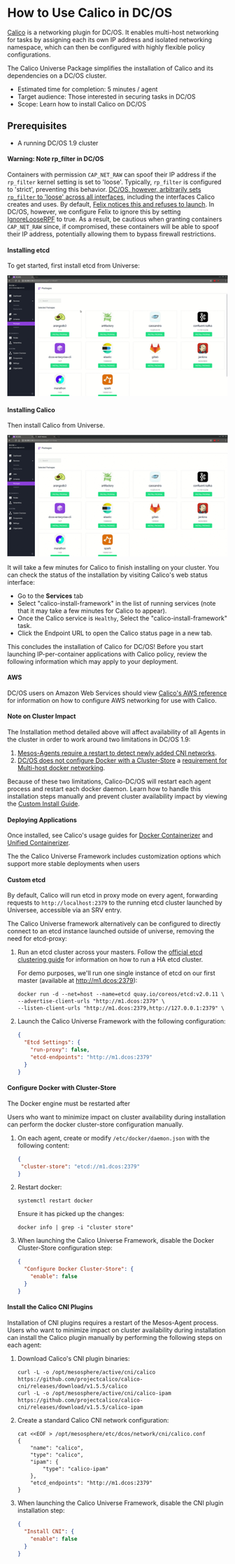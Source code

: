 # How to Use Calico in DC/OS

[Calico](https://projectcalico.org) is a networking plugin for DC/OS. It enables
multi-host networking for tasks by assigning each its own IP address and
isolated networking namespace, which can then be configured with highly flexible
policy configurations.

The Calico Universe Package simplifies the installation of Calico and its dependencies on a DC/OS cluster.

- Estimated time for completion: 5 minutes / agent
- Target audience: Those interested in securing tasks in DC/OS
- Scope: Learn how to install Calico on DC/OS

## Prerequisites

- A running DC/OS 1.9 cluster

#### Warning: Note rp_filter in DC/OS

Containers with permission `CAP_NET_RAW` can spoof their IP address if the
`rp_filter` kernel setting is set to 'loose'. Typically, `rp_filter` is
configured to 'strict', preventing this behavior.
[DC/OS, however, arbitrarily sets `rp_filter` to 'loose' across all interfaces](https://dcosjira.atlassian.net/browse/DCOS-265), including the interfaces
Calico creates and uses. By default, [Felix notices this and refuses to launch](https://github.com/projectcalico/calicoctl/issues/1082#issue-168163079). In DC/OS, however, we configure Felix to ignore this by setting
[IgnoreLooseRPF](https://github.com/projectcalico/felix/blob/ab8799eaea66627e5db7717e62fca61fd9c08646/python/calico/felix/config.py#L198) to true. As a result, be cautious when granting containers `CAP_NET_RAW` since, if compromised, these
containers will be able to spoof their IP address, potentially allowing them to bypass firewall restrictions.

#### Installing etcd

To get started, first install etcd from Universe:

![Installing etcd from Universe](dcos-install-etcd.gif)

#### Installing Calico

Then install Calico from Universe.

![Installing Calico from Universe, and how to locate the framework service page](dcos-install-calico.gif)

It will take a few minutes for Calico to finish
installing on your cluster. You can check the status of the installation by
visiting Calico's web status interface:

 - Go to the **Services** tab
 - Select "calico-install-framework" in the list of running services
   (note that it may take a few minutes for Calico
    to appear).
 - Once the Calico service is `Healthy`,
   Select the "calico-install-framework" task.
 - Click the Endpoint URL to open the Calico status page in a new tab.


This concludes the installation of Calico for DC/OS! Before you start
launching IP-per-container applications with Calico policy,
review the following information which may apply to your deployment.

#### AWS

DC/OS users on Amazon Web Services should view
[Calico's AWS reference](reference/public-cloud/aws)
for information on how to configure AWS networking for use with Calico.

#### Note on Cluster Impact

The Installation method detailed above will affect availability of all Agents
in the cluster in order to work around two limitations in DC/OS 1.9:

1. [Mesos-Agents require a restart to detect newly added CNI networks](https://issues.apache.org/jira/browse/MESOS-6567).
2. [DC/OS does not configure Docker with a Cluster-Store](https://dcosjira.atlassian.net/browse/DCOS-155)
a [requirement for Multi-host docker networking](https://docs.docker.com/engine/userguide/networking/get-started-overlay/#/overlay-networking-with-an-external-key-value-store).

Because of these two limitations, Calico-DC/OS will restart each agent process
and restart each docker daemon. Learn how to handle this installation steps manually
and prevent cluster availability impact by viewing the [Custom Install Guide](custom).

#### Deploying Applications

Once installed, see Calico's usage guides for
[Docker Containerizer](http://docs.projectcalico.org/v2.0/getting-started/mesos/tutorials/docker)
and
[Unified Containerizer](http://docs.projectcalico.org/v2.0/getting-started/mesos/tutorials/unified).

The the Calico Universe Framework includes customization options which support
more stable deployments when users

#### Custom etcd

By default, Calico will run etcd in proxy mode on every agent, forwarding requests
to `http://localhost:2379` to the running etcd cluster launched by Universee,
accessible via an SRV entry.

The Calico Universe framework alternatively can be configured to directly connect
to an etcd instance launched outside of universe, removing
the need for etcd-proxy:

1. Run an etcd cluster across your masters. Follow the
   [official etcd clustering guide](https://coreos.com/etcd/docs/latest/clustering.html#static)
   for information on how to run a HA etcd cluster.

   For demo purposes, we'll run one single instance of etcd on our first master
   (available at http://m1.dcos:2379):

   ```shell
   docker run -d --net=host --name=etcd quay.io/coreos/etcd:v2.0.11 \
   --advertise-client-urls "http://m1.dcos:2379" \
   --listen-client-urls "http://m1.dcos:2379,http://127.0.0.1:2379" \
   ```

2. Launch the Calico Universe Framework with the following configuration:

   ```json
   {
     "Etcd Settings": {
       "run-proxy": false,
       "etcd-endpoints": "http://m1.dcos:2379"
     }
   }
   ```

#### Configure Docker with Cluster-Store

The Docker engine must be restarted after

Users who want to minimize impact on cluster availability during installation
can perform the docker cluster-store configuration manually.

1. On each agent, create or modify `/etc/docker/daemon.json` with the following content:

   ```json
   {
    "cluster-store": "etcd://m1.dcos:2379"
   }
   ```

2. Restart docker:

   ```
   systemctl restart docker
   ```

   Ensure it has picked up the changes:

   ```
   docker info | grep -i "cluster store"
   ```

3. When launching the Calico Universe Framework, disable the Docker Cluster-Store configuration step:

   ```json
   {
     "Configure Docker Cluster-Store": {
       "enable": false
     }
   }
   ```

#### Install the Calico CNI Plugins

Installation of CNI plugins requires a restart of the Mesos-Agent process.
Users who want to minimize impact on cluster availability during installation
can install the Calico plugin manually by performing the following steps
on each agent:

1. Download Calico's CNI plugin binaries:

   ```shell
   curl -L -o /opt/mesosphere/active/cni/calico  https://github.com/projectcalico/calico-cni/releases/download/v1.5.5/calico
   curl -L -o /opt/mesosphere/active/cni/calico-ipam https://github.com/projectcalico/calico-cni/releases/download/v1.5.5/calico-ipam
   ```

2. Create a standard Calico CNI network configuration:

   ```shell
   cat <<EOF > /opt/mesosphere/etc/dcos/network/cni/calico.conf
   {
       "name": "calico",
       "type": "calico",
       "ipam": {
           "type": "calico-ipam"
       },
       "etcd_endpoints": "http://m1.dcos:2379"
   }
   ```

3. When launching the Calico Universe Framework, disable the CNI plugin installation step:

   ```json
   {
     "Install CNI": {
       "enable": false
     }
   }
   ```
